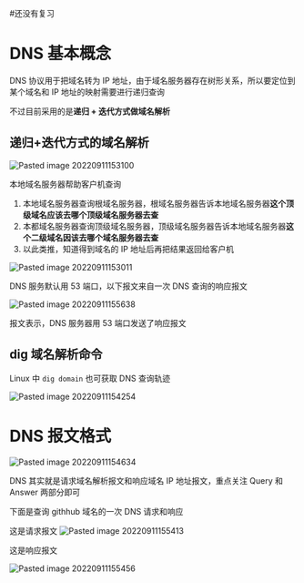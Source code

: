 #还没有复习 

# DNS 基本概念

DNS 协议用于把域名转为 IP 地址，由于域名服务器存在树形关系，所以要定位到某个域名和 IP 地址的映射需要进行递归查询

不过目前采用的是**递归 + 迭代方式做域名解析**

## 递归+迭代方式的域名解析

![Pasted image 20220911153100](https://wings-liberty.oss-cn-beijing.aliyuncs.com/note/Pasted%20image%2020220911153100.png)

本地域名服务器帮助客户机查询

1. 本地域名服务器查询根域名服务器，根域名服务器告诉本地域名服务器**这个顶级域名应该去哪个顶级域名服务器去查**
2. 本都域名服务器查询顶级域名服务器，顶级域名服务器告诉本地域名服务器**这个二级域名因该去哪个域名服务器去查**
3. 以此类推，知道得到域名的 IP 地址后再把结果返回给客户机


![Pasted image 20220911153011](https://wings-liberty.oss-cn-beijing.aliyuncs.com/note/Pasted%20image%2020220911153011.png)


DNS 服务默认用 53 端口，以下报文来自一次 DNS 查询的响应报文

![Pasted image 20220911155638](https://wings-liberty.oss-cn-beijing.aliyuncs.com/note/Pasted%20image%2020220911155638.png)

报文表示，DNS 服务器用 53 端口发送了响应报文


## dig 域名解析命令

Linux 中 `dig domain` 也可获取 DNS 查询轨迹

![Pasted image 20220911154254](https://wings-liberty.oss-cn-beijing.aliyuncs.com/note/Pasted%20image%2020220911154254.png)


# DNS 报文格式



![Pasted image 20220911154634](https://wings-liberty.oss-cn-beijing.aliyuncs.com/note/Pasted%20image%2020220911154634.png)


DNS 其实就是请求域名解析报文和响应域名 IP 地址报文，重点关注 Query 和 Answer 两部分即可

下面是查询 githhub 域名的一次 DNS 请求和响应

这是请求报文
![Pasted image 20220911155413](https://wings-liberty.oss-cn-beijing.aliyuncs.com/note/Pasted%20image%2020220911155413.png)

这是响应报文

![Pasted image 20220911155456](https://wings-liberty.oss-cn-beijing.aliyuncs.com/note/Pasted%20image%2020220911155456.png)


